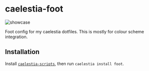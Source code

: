 # caelestia-foot

![showcase](https://github.com/caelestia-dots/readme/blob/main/foot/showcase.gif)

Foot config for my caelestia dotfiles.
This is mostly for colour scheme integration.

## Installation

Install [`caelestia-scripts`](https://github.com/caelestia-dots/scripts.git),
then run `caelestia install foot`.
